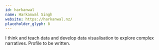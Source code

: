 ```yaml
---
id: harkanwal
name: Harkanwal Singh
website: https://harkanwal.nz/
placeholder_glyph: δ
---
```


I think and teach data and develop data visualisation to explore complex narratives. Profile to be written.
